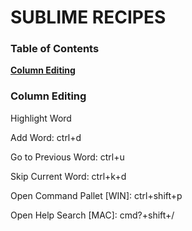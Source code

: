 # SUBLIME RECIPES

### Table of Contents
**[Column Editing](Column-Editing)**<br>


### Column Editing

Highlight Word

Add Word:
ctrl+d

Go to Previous Word:
ctrl+u

Skip Current Word:
ctrl+k+d

Open Command Pallet [WIN]:
ctrl+shift+p

Open Help Search [MAC]:
cmd?+shift+/
